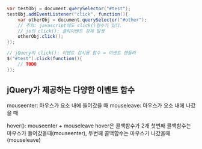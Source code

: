 
```java
var testObj = document.querySelector("#test");
testObj.addEventListener("click", function(){
	var otherObj = document.querySelector("#other");
	// 주의: javascript에도 click()함수가 있다.
	// js의 click(): 클릭이벤트 강제 발생
	otherObj.click();
});
```

```java
// jQuery의 click(): 이벤트 감시용 함수 = 이벤트 핸들러
$("#test").click(function(){
	// TODO
});
```

## jQuery가 제공하는 다양한 이벤트 함수

mouseenter: 마우스가 요소 내에 들어갔을 때
mouseleave: 마우스가 요소 내에 나갔을 때

hover(): mouseenter + mouseleave
hover은 콜백함수가 2개
첫번째 콜백함수는 마우스가 들어갔을때(mouseenter), 
두번째 콜백함수는 마우스가 나갔을때(mouseleave)
<!--stackedit_data:
eyJoaXN0b3J5IjpbMTcxNjk3NDIzNl19
-->
